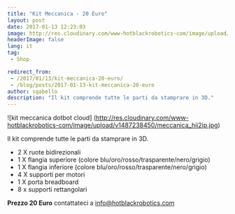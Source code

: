 ```yaml
---
title: "Kit Meccanica - 20 Euro"
layout: post
date: 2017-01-13 12:23:03
image: http://res.cloudinary.com/www-hotblackrobotics-com/image/upload/v1487238450/meccanica_hii2ip.jpg
headerImage: false
lang: it
tag:
 - Shop

redirect_from: 
 - /2017/01/13/kit-meccanica-20-euro/
 - /blog/posts/2017-01-13-kit-meccanica-20-euro
author: sgabello
description: "Il kit comprende tutte le parti da stamprare in 3D."
---
```


![kit meccanica dotbot cloud] (http://res.cloudinary.com/www-hotblackrobotics-com/image/upload/v1487238450/meccanica_hii2ip.jpg)

Il kit comprende tutte le parti da stamprare in 3D.

* 2 X ruote bidirezionali
* 1 X flangia superiore (colore blu/oro/rosso/trasparente/nero/grigio)
* 1 X flangia inferiore (colore blu/oro/rosso/trasparente/nero/grigio)
* 4 X supporti per motori
* 1 X porta breadboard
* 8 x supporti rettangolari

**Prezzo 20 Euro** contattateci a info@hotblackrobotics.com
